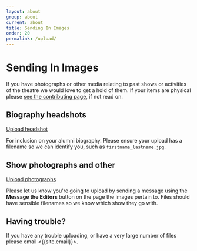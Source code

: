 ```yaml
---
layout: about
group: about
current: about
title: Sending In Images
order: 20
permalink: /upload/
---
```


# <i class="ion-images fa-fw"></i> Sending In Images

If you have photographs or other media relating to past shows or activities of the theatre we would love to get a hold of them. If your items are physical please [see the contributing page](/contributing/), if not read on.

## Biography headshots

<div class="upload-box right">
  <a href="https://newtheatre.smugmug.com/upload/hZh8Jt/headshots" target="_blank" class="button-upload button">Upload headshot <i class="ion-ios-arrow-right"></i></a>
</div>

For inclusion on your alumni biography. Please ensure your upload has a filename so we can identify you, such as `firstname_lastname.jpg`.

## Show photographs and other

<div class="upload-box right">
  <a href="https://newtheatre.smugmug.com/upload/7zcZFT/incoming" target="_blank" class="button-upload button">Upload photographs <i class="ion-ios-arrow-right"></i></a>
</div>

Please let us know you're going to upload by sending a message using the <strong class="tag"><i class="ion-chatbox-working"></i> Message the Editors</strong> button on the page the images pertain to. Files should have sensible filenames so we know which show they go with.

## Having trouble?

If you have any trouble uploading, or have a very large number of files please email <{{site.email}}>.
